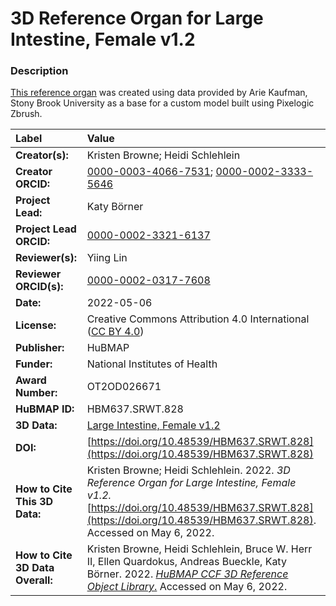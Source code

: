 # 3D Reference Organ for Large Intestine, Female v1.2

### Description
[This reference organ](https://humanatlas.io/3d-reference-library) was created using data provided by Arie Kaufman, Stony Brook University as a base for a custom model built using Pixelogic Zbrush.

| Label | Value |
| :------------- |:-------------|
| **Creator(s):** | Kristen Browne; Heidi Schlehlein |
| **Creator ORCID:** | [0000-0003-4066-7531](https://orcid.org/0000-0003-4066-7531); [0000-0002-3333-5646](https://orcid.org/0000-0002-3333-5646)|
| **Project Lead:** | Katy B&ouml;rner |
| **Project Lead ORCID:** | [0000-0002-3321-6137](https://orcid.org/0000-0002-3321-6137) |
| **Reviewer(s):** | Yiing Lin |
| **Reviewer ORCID(s):** |[0000-0002-0317-7608](https://doi.org/10.5072/0000-0002-0317-7608) |
| **Date:** | 2022-05-06 |
| **License:** | Creative Commons Attribution 4.0 International ([CC BY 4.0](https://creativecommons.org/licenses/by/4.0/)) |
| **Publisher:** | HuBMAP |
| **Funder:** | National Institutes of Health |
| **Award Number:** | OT2OD026671 |
| **HuBMAP ID:** | HBM637.SRWT.828 |
| **3D Data:** | [Large Intestine, Female v1.2](https://hubmapconsortium.github.io/ccf-releases/v1.2/models/SBU_F_Intestine_Large.glb) |
| **DOI:** | [https://doi.org/10.48539/HBM637.SRWT.828](https://doi.org/10.48539/HBM637.SRWT.828) |
| **How to Cite This 3D Data:** | Kristen Browne; Heidi Schlehlein. 2022. *3D Reference Organ for Large Intestine, Female v1.2.* [https://doi.org/10.48539/HBM637.SRWT.828](https://doi.org/10.48539/HBM637.SRWT.828). Accessed on May 6, 2022. |
| **How to Cite 3D Data Overall:** | Kristen Browne, Heidi Schlehlein, Bruce W. Herr II, Ellen Quardokus, Andreas Bueckle, Katy B&ouml;rner. 2022. [*HuBMAP CCF 3D Reference Object Library*.](https://humanatlas.io/3d-reference-library) Accessed on May 6, 2022. |

